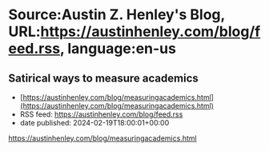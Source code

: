 # Source:Austin Z. Henley's Blog, URL:https://austinhenley.com/blog/feed.rss, language:en-us

## Satirical ways to measure academics
 - [https://austinhenley.com/blog/measuringacademics.html](https://austinhenley.com/blog/measuringacademics.html)
 - RSS feed: https://austinhenley.com/blog/feed.rss
 - date published: 2024-02-19T18:00:01+00:00

<a href="https://austinhenley.com/blog/measuringacademics.html">https://austinhenley.com/blog/measuringacademics.html</a>

